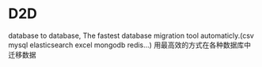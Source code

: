 # D2D
database to database, The fastest database migration tool automaticly.(csv mysql elasticsearch excel mongodb redis...) 用最高效的方式在各种数据库中迁移数据
